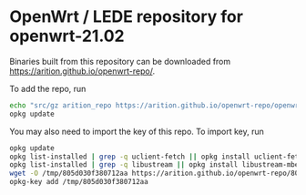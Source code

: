 # OpenWrt / LEDE repository for openwrt-21.02

Binaries built from this repository can be downloaded from https://arition.github.io/openwrt-repo/.

To add the repo, run

```sh
echo "src/gz arition_repo https://arition.github.io/openwrt-repo/openwrt-21.02/<your-router-arch>" >> /etc/opkg/customfeeds.conf
opkg update 
```

You may also need to import the key of this repo. 
To import key, run

```sh
opkg update
opkg list-installed | grep -q uclient-fetch || opkg install uclient-fetch
opkg list-installed | grep -q libustream || opkg install libustream-mbedtls
wget -O /tmp/805d030f380712aa https://arition.github.io/openwrt-repo/805d030f380712aa
opkg-key add /tmp/805d030f380712aa
```

